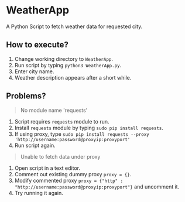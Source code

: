 # WeatherApp
A Python Script to fetch weather data for requested city.

## How to execute?
1. Change working directory to `WeatherApp`.
2. Run script by typing `python3 WeatherApp.py`.
3. Enter city name.
4. Weather description appears after a short while.

## Problems?
> No module name 'requests'
1. Script requires `requests` module to run.
2. Install `requests` module by typing `sudo pip install requests`.
3. If using proxy, type `sudo pip install requests --proxy 'http://username:password@proxyip:proxyport'`
4. Run script again.

> Unable to fetch data under proxy
1. Open script in a text editor.
2. Comment out existing dummy proxy `proxy = {}`.
3. Modify commented proxy `proxy = {"http" : "http://username:password@proxyip:proxyport"}` and uncomment it.
4. Try running it again.
